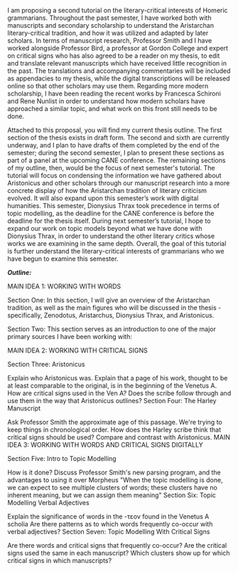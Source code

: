 I am proposing a second tutorial on the literary-critical interests of Homeric grammarians. Throughout the past semester, I have worked both with manuscripts and secondary scholarship to understand the Aristarchan literary-critical tradition, and how it was utilized and adapted by later scholars. In terms of manuscript research, Professor Smith and I have worked alongside Professor Bird, a professor at Gordon College and expert on critical signs who has also agreed to be a reader on my thesis, to edit and translate relevant manuscripts which have received little recognition in the past. The translations and accompanying commentaries will be included as appendacies to my thesis, while the digital transcriptions will be released online so that other scholars may use them. Regarding more modern scholarship, I have been reading the recent works by Francesca Schironi and Rene Nunlist in order to understand how modern scholars have approached a similar topic, and what work on this front still needs to be done.

Attached to this proposal, you will find my current thesis outline. The first section of the thesis exists in draft form. The second and sixth are currently underway, and I plan to have drafts of them completed by the end of the semester; during the second semester, I plan to present these sections as part of a panel at the upcoming CANE conference. The remaining sections of my outline, then, would be the focus of next semester's tutorial. The tutorial will focus on condensing the information we have gathered about Aristonicus and other scholars through our manuscript research into a more concrete display of how the Aristarchan tradition of literary criticism evolved. It will also expand upon this semester’s work with digital humanities. This semester, Dionysius Thrax took precedence in terms of topic modelling, as the deadline for the CANE conference is before the deadline for the thesis itself. During next semester’s tutorial, I hope to expand our work on topic models beyond what we have done with Dionysius Thrax, in order to understand the other literary critics whose works we are examining in the same depth. Overall, the goal of this tutorial is further understand the literary-critical interests of grammarians who we have begun to examine this semester.



***Outline:***

MAIN IDEA 1: WORKING WITH WORDS

Section One: In this section, I will give an overview of the Aristarchan tradition, as well as the main figures who will be discussed in the thesis - specifically, Zenodotus, Aristarchus, Dionysius Thrax, and Aristonicus.

Section Two: This section serves as an introduction to one of the major primary sources I have been working with: 


MAIN IDEA 2: WORKING WITH CRITICAL SIGNS

Section Three: Aristonicus

Explain who Aristonicus was.
Explain that a page of his work, thought to be at least comparable to the original, is in the beginning of the Venetus A.
How are critical signs used in the Ven A? Does the scribe follow through and use them in the way that Aristonicus outlines?
Section Four: The Harley Manuscript

Ask Professor Smith the approximate age of this passage. We're trying to keep things in chronological order.
How does the Harley scribe think that critical signs should be used?
Compare and contrast with Aristonicus.
MAIN IDEA 3: WORKING WITH WORDS AND CRITICAL SIGNS DIGITALLY

Section Five: Intro to Topic Modelling

How is it done?
Discuss Professor Smith's new parsing program, and the advantages to using it over Morpheus
"When the topic modelling is done, we can expect to see multiple clusters of words; these clusters have no inherent meaning, but we can assign them meaning"
Section Six: Topic Modelling Verbal Adjectives

Explain the significance of words in the -τεον found in the Venetus A scholia
Are there patterns as to which words frequently co-occur with verbal adjectives?
Section Seven: Topic Modelling With Critical Signs

Are there words and critical signs that frequently co-occur?
Are the critical signs used the same in each manuscript? Which clusters show up for which critical signs in which manuscripts?
